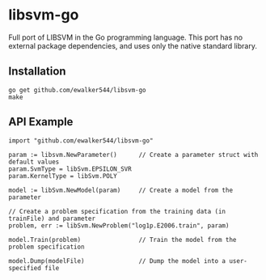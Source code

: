 # libsvm-go


Full port of LIBSVM in the Go programming language.
This port has no external package dependencies, and uses only the native standard library.

## Installation

    go get github.com/ewalker544/libsvm-go
    make

## API Example

    import "github.com/ewalker544/libsvm-go"
    
    param := libsvm.NewParameter()      // Create a parameter struct with default values
    param.SvmType = libSvm.EPSILON_SVR
    param.KernelType = libSvm.POLY
    
    model := libSvm.NewModel(param)     // Create a model from the parameter
    
    // Create a problem specification from the training data (in trainFile) and parameter
    problem, err := libSvm.NewProblem("log1p.E2006.train", param)
    
    model.Train(problem)                // Train the model from the problem specification
    
    model.Dump(modelFile)               // Dump the model into a user-specified file
    
    
    
    
    
    
    
    
